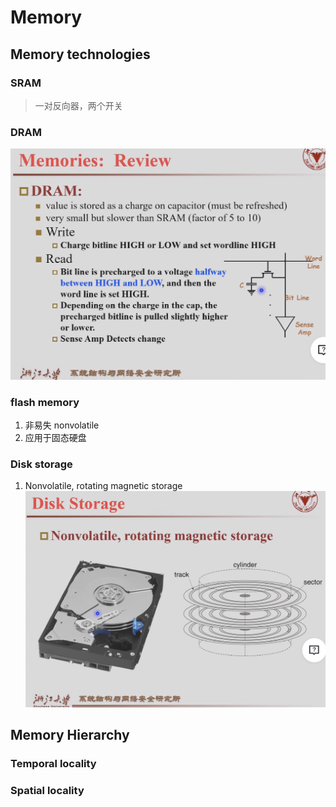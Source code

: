 # Memory
## Memory technologies
### SRAM
> 一对反向器，两个开关
### DRAM
![alt text](image-23.png)
### flash memory
1. 非易失 nonvolatile
2. 应用于固态硬盘
### Disk storage
1. Nonvolatile, rotating magnetic storage
![alt text](image-24.png)

## Memory Hierarchy
### Temporal locality
### Spatial locality


